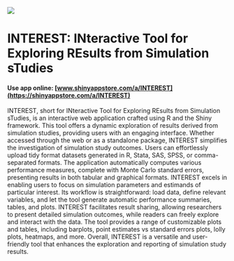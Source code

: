 ![](./www/ab3682be-3207-41a8-b946-5426d169158c.jpg)



# INTEREST: INteractive Tool for Exploring REsults from Simulation sTudies


#### Use app online: __[www.shinyappstore.com/a/INTEREST](https://shinyappstore.com/a/INTEREST)__

INTEREST, short for INteractive Tool for Exploring REsults from Simulation sTudies, is an interactive web application crafted using R and the Shiny framework. This tool offers a dynamic exploration of results derived from simulation studies, providing users with an engaging interface. Whether accessed through the web or as a standalone package, INTEREST simplifies the investigation of simulation study outcomes. Users can effortlessly upload tidy format datasets generated in R, Stata, SAS, SPSS, or comma-separated formats. The application automatically computes various performance measures, complete with Monte Carlo standard errors, presenting results in both tabular and graphical formats. INTEREST excels in enabling users to focus on simulation parameters and estimands of particular interest. Its workflow is straightforward: load data, define relevant variables, and let the tool generate automatic performance summaries, tables, and plots. INTEREST facilitates result sharing, allowing researchers to present detailed simulation outcomes, while readers can freely explore and interact with the data. The tool provides a range of customizable plots and tables, including barplots, point estimates vs standard errors plots, lolly plots, heatmaps, and more. Overall, INTEREST is a versatile and user-friendly tool that enhances the exploration and reporting of simulation study results.
